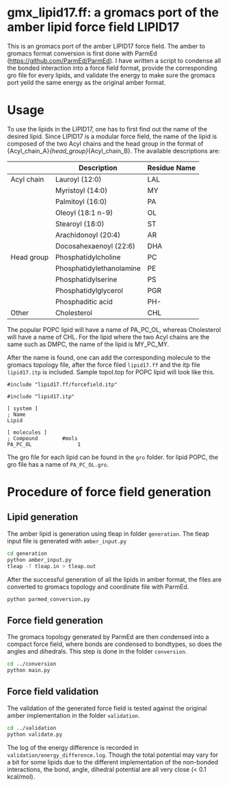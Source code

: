gmx_lipid17.ff:
a gromacs port of the amber lipid force field LIPID17
==============================================================

This is an gromacs port of the amber LIPID17 force field. The amber to gromacs
format conversion is first done with ParmEd (https://github.com/ParmEd/ParmEd).
I have written a script to condense all the bonded interaction into a force field
format, provide the corresponding gro file for every lipids, and validate the
energy to make sure the gromacs port yeild the same energy as the original amber
format.

# Usage

To use the lipids in the LIPID17, one has to first find out the name of the
desired lipid. Since LIPID17 is a modular force field, the name of the lipid
is composed of the two Acyl chains and the head group in the format of
{Acyl_chain_A}_{head_group}_{Acyl_chain_B}. The available descriptions are:

|            | Description              | Residue Name |
|------------|--------------------------|--------------|
| Acyl chain | Lauroyl (12:0)           | LAL          |
|            | Myristoyl (14:0)         | MY           |
|            | Palmitoyl (16:0)         | PA           |
|            | Oleoyl (18:1 n-9)        | OL           |
|            | Stearoyl (18:0)          | ST           |
|            | Arachidonoyl (20:4)      | AR           |
|            | Docosahexaenoyl (22:6)   | DHA          |
| Head group | Phosphatidylcholine      | PC           |
|            | Phosphatidylethanolamine | PE           |
|            | Phosphatidylserine       | PS           |
|            | Phosphatidylglycerol     | PGR          |
|            | Phosphaditic acid        | PH-          |
| Other      | Cholesterol              | CHL          |

The popular POPC lipid will have a name of PA_PC_OL, whereas Cholesterol will
have a name of CHL. For the lipid where the two Acyl chains are the same such
as DMPC, the name of the lipid is MY_PC_MY.

After the name is found, one can add the corresponding molecule to the gromacs
topology file, after the force filed `lipid17.ff` and the itp file
`lipid17.itp` is included. Sample topol.top for POPC lipid will look like this.

```
#include "lipid17.ff/forcefield.itp"

#include "lipid17.itp"

[ system ]
; Name
Lipid

[ molecules ]
; Compound        #mols
PA_PC_OL               1
```

The gro file for each lipid can be found in the `gro` folder. for lipid POPC,
the gro file has a name of `PA_PC_OL.gro`.

# Procedure of force field generation
## Lipid generation
The amber lipid is generation using tleap in folder `generation`. The tleap
input file is generated with `amber_input.py`

```bash
cd generation
python amber_input.py
tleap -f tleap.in > tleap.out
```

After the successful generation of all the lipids in amber format, the files are
converted to gromacs topology and coordinate file with ParmEd.

```bash
python parmed_conversion.py
```

## Force field generation
The gromacs topology generated by ParmEd are then condensed into a compact
force field, where bonds are condensed to bondtypes, so does the angles and
dihedrals. This step is done in the folder `conversion`.

```bash
cd ../conversion
python main.py
```

## Force field validation
The validation of the generated force field is tested against the original amber
implementation in the folder `validation`.

```bash
cd ../validation
python validate.py
```

The log of the energy difference is recorded in `validation/energy_difference.log`.
Though the total potential may vary for a bit for some lipids due to the different
implementation of the non-bonded interactions, the bond, angle, dihedral
potential are all very close (< 0.1 kcal/mol).
